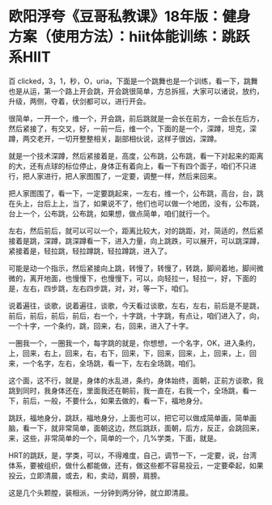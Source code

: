 # 欧阳浮夸《豆哥私教课》18年版：健身方案（使用方法）：hiit体能训练：跳跃系HIIT

百 clicked，3，1，秒，O，uria，下面是一个跳舞也是一个训练，看一下，跳舞也是从运，第一个路上开会跳，开会跳很简单，方总拆摇，大家可以诸说，放约，升级，两侧，夺着，伏剑都可以，进行开会。

很简单，一开一个，维一个，开会跳，前后跳就是一会长在前方，一会长在后方，然后紧接了，有交叉，好，一前一后，维一个，下面的是一个，深蹲，坦克，深蹲，两交老开，一切开整整相关，副部相伙说，这样子很凶，深蹲。

就是一个技术深蹲，然后紧接着是，高度，公布跳，公布跳，看一下对起来的距离的大，还有点球的标位停止，身体正有着向上，看一下有四个面子，咱们不只进行，把人家进行，把人家图围了，一定要，调整一样，然后来回来。

把人家图围了，看一下，一定要跳起来，一左右，维一个，公布跳，高台，台，跳在头上，台后上上，当了，如果说不了，他们也可以做一个地团，没有，公布跳，台上一个，公布跳，公布跳，如果想，做点简单，咱们就行一个。

左右，然后前后，就可以可以一个，距离比较大，对的跳距，对，简适的，然后紧接着是跳，深蹲，跳深蹲看一下，进入力量，向上跳跌，可以展开，可以跳深蹲，紧接着是，轻拉跳，轻拉蹲跳，轻拉蹲跳，进入了。

可能是动一个指示，然后紧接向上跳，转慢了，转慢了，转跳，脚间着地，脚间微微的，离开地面，也慢慢下，也慢慢下，可以，向轻拉一，轻拉一，好，下面的是，左右，四步跳，左右四步跳，对，对，等一下，咱们。

说着遍往，谈歌，说着遍往，谈歌，今天看过谈歌，左右，左右，前后是不是跳，前后，前后，前后，前后，右一个，十字跳，十字跳，有点让，咱们进入了，向，一个十字，一个条约，跳，回来，右，回来，进入了十字。

一圈我一个，一圈我一个，每字跳的就是，你想想，一个名字，OK，进入条约，上，回来，右上，回来，右，右下，回来，下，回来，回来，上，回来，上，回来，一个名字，左右，全场跳，看一下，左右全场跳，咱们。

这个面，这不行，就是，身体的水乱进，条约，身体始终，面朝，正前方谈歌，我跳到同时，我身体还在，里面我还在朝前，我一直在，右我一个，全场跳，看一下，前后，一般，不要什么，如果去做的，看一下，福地身分。

跳跃，福地身分，跳跃，福地身分，上面也可以，把它可以做成简单画，简单画脑，看一下，就非常简单，面朝这边，然后跳跃，面朝，后方，反正，会跳回来，来，这些，非常简单的一个，简单的一个，几%学类，下面，就是。

HRT的跳跃，是，学类，可以，不得难度，自己，调节一下，一定要，说，台湾体系，要被组织，做什么都能做，还有，做这些都不容易投云，一定要牵起，如果投云，立即清晨，或去，和，卖动，肩膀，肩膀。

这是几个头颗膛，装相派，一分钟到两分钟，就立即清晨。